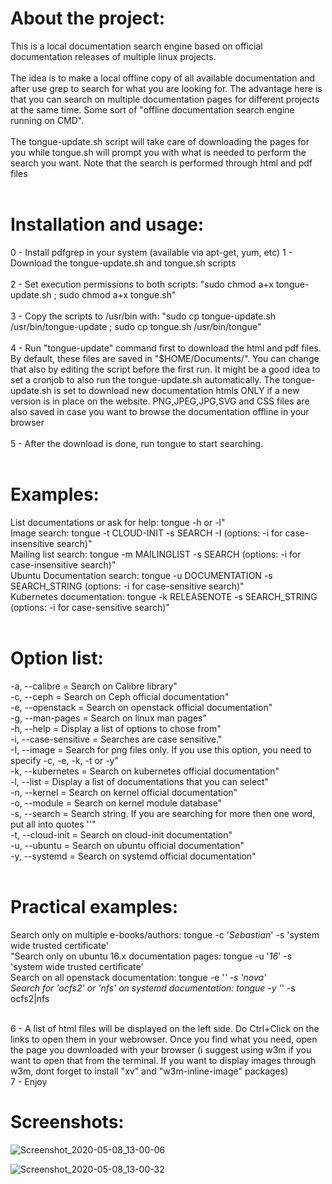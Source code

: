 # About the project:<br>
This is a local documentation search engine based on official documentation releases of multiple linux projects. <br><br>
The idea is to make a local offline copy of all available documentation and after use grep to search for what you are looking for. The advantage here is that you can search on multiple documentation pages for different projects at the same time. Some sort of "offline documentation search engine running on CMD".<br><br>
The tongue-update.sh script will take care of downloading the pages for you while tongue.sh will prompt you with what is needed to perform the search you want. Note that the search is performed through html and pdf files<br><br>

# Installation and usage:<br>
0 - Install pdfgrep in your system (available via apt-get, yum, etc)
1 - Download the tongue-update.sh and tongue.sh scripts<br><br>
2 - Set execution permissions to both scripts: "sudo chmod a+x tongue-update.sh ; sudo chmod a+x tongue.sh"<br><br>
3 - Copy the scripts to /usr/bin with: "sudo cp tongue-update.sh /usr/bin/tongue-update ; sudo cp tongue.sh /usr/bin/tongue"<br><br>
4 - Run "tongue-update" command first to download the html and pdf files. By default, these files are saved in "$HOME/Documents/". You can change that also by editing the script before the first run. It might be a good idea to set a cronjob to also run the tongue-update.sh automatically. The tongue-update.sh is set to download new documentation htmls ONLY if a new version is in place on the website. PNG,JPEG,JPG,SVG and CSS files are also saved in case you want to browse the documentation offline in your browser<br><br>
5 - After the download is done, run tongue to start searching.<br><br>

# Examples:<br>
List documentations or ask for help: tongue -h or -l"<br>
Image search: tongue -t CLOUD-INIT -s SEARCH -I (options: -i for case-insensitive search)"<br>
Mailing list search: tongue -m MAILINGLIST -s SEARCH (options: -i for case-insensitive search)"<br>
Ubuntu Documentation search: tongue -u DOCUMENTATION -s SEARCH_STRING (options: -i for case-sensitive search)"<br>
Kubernetes documentation: tongue -k RELEASENOTE -s SEARCH_STRING (options: -i for case-sensitive search)"<br><br>
 
# Option list:<br>
-a, --calibre = Search on Calibre library"<br>
-c, --ceph = Search on Ceph official documentation"<br>
-e, --openstack = Search on openstack official documentation"<br>
-g, --man-pages = Search on linux man pages"<br>
-h, --help = Display a list of options to chose from"<br>
-i, --case-sensitive = Searches are case sensitive."<br>
-I, --image = Search for png files only. If you use this option, you need to specify -c, -e, -k, -t or -y"<br>
-k, --kubernetes = Search on kubernetes official documentation"<br>
-l, --list = Display a list of documentations that you can select"<br>
-n, --kernel = Search on kernel official documentation"<br>
-o, --module = Search on kernel module database"<br>
-s, --search = Search string. If you are searching for more then one word, put all into quotes ''"<br>
-t, --cloud-init = Search on cloud-init documentation"<br>
-u, --ubuntu = Search on ubuntu official documentation"<br>
-y, --systemd = Search on systemd official documentation"<br><br>

# Practical examples:<br>
Search only on multiple e-books/authors: tongue -c '*Sebastian*' -s 'system wide trusted certificate'<br>
"Search only on ubuntu 16.x documentation pages: tongue -u '*16*' -s 'system wide trusted certificate'<br>
Search on all openstack documentation: tongue -e '*' -s 'nova'<br>
Search for 'ocfs2' or 'nfs' on systemd documentation: tongue -y '*' -s ocfs2\|nfs<br><br>

6 - A list of html files will be displayed on the left side. Do Ctrl+Click on the links to open them in your webrowser. Once you find what you need, open the page you downloaded with your browser (i suggest using w3m if you want to open that from the terminal. If you want to display images through w3m, dont forget to install "xv" and "w3m-inline-image" packages)<br>
7 - Enjoy<br>

# Screenshots:
![Screenshot_2020-05-08_13-00-06](https://user-images.githubusercontent.com/21173715/81400390-3f503b80-912d-11ea-9f1e-d91271d3c042.png)

![Screenshot_2020-05-08_13-00-32](https://user-images.githubusercontent.com/21173715/81400391-3fe8d200-912d-11ea-9bfc-5245bce964f9.png)
